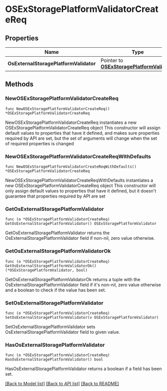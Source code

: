 # OSExStoragePlatformValidatorCreateReq

## Properties

Name | Type | Description | Notes
------------ | ------------- | ------------- | -------------
**OsExternalStoragePlatformValidator** | Pointer to [**OSExStoragePlatformValidator**](OSExStoragePlatformValidator.md) |  | [optional] 

## Methods

### NewOSExStoragePlatformValidatorCreateReq

`func NewOSExStoragePlatformValidatorCreateReq() *OSExStoragePlatformValidatorCreateReq`

NewOSExStoragePlatformValidatorCreateReq instantiates a new OSExStoragePlatformValidatorCreateReq object
This constructor will assign default values to properties that have it defined,
and makes sure properties required by API are set, but the set of arguments
will change when the set of required properties is changed

### NewOSExStoragePlatformValidatorCreateReqWithDefaults

`func NewOSExStoragePlatformValidatorCreateReqWithDefaults() *OSExStoragePlatformValidatorCreateReq`

NewOSExStoragePlatformValidatorCreateReqWithDefaults instantiates a new OSExStoragePlatformValidatorCreateReq object
This constructor will only assign default values to properties that have it defined,
but it doesn't guarantee that properties required by API are set

### GetOsExternalStoragePlatformValidator

`func (o *OSExStoragePlatformValidatorCreateReq) GetOsExternalStoragePlatformValidator() OSExStoragePlatformValidator`

GetOsExternalStoragePlatformValidator returns the OsExternalStoragePlatformValidator field if non-nil, zero value otherwise.

### GetOsExternalStoragePlatformValidatorOk

`func (o *OSExStoragePlatformValidatorCreateReq) GetOsExternalStoragePlatformValidatorOk() (*OSExStoragePlatformValidator, bool)`

GetOsExternalStoragePlatformValidatorOk returns a tuple with the OsExternalStoragePlatformValidator field if it's non-nil, zero value otherwise
and a boolean to check if the value has been set.

### SetOsExternalStoragePlatformValidator

`func (o *OSExStoragePlatformValidatorCreateReq) SetOsExternalStoragePlatformValidator(v OSExStoragePlatformValidator)`

SetOsExternalStoragePlatformValidator sets OsExternalStoragePlatformValidator field to given value.

### HasOsExternalStoragePlatformValidator

`func (o *OSExStoragePlatformValidatorCreateReq) HasOsExternalStoragePlatformValidator() bool`

HasOsExternalStoragePlatformValidator returns a boolean if a field has been set.


[[Back to Model list]](../README.md#documentation-for-models) [[Back to API list]](../README.md#documentation-for-api-endpoints) [[Back to README]](../README.md)


